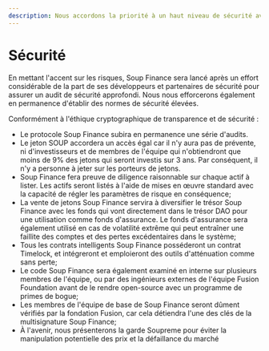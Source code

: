 ```yaml
---
description: Nous accordons la priorité à un haut niveau de sécurité avant tout.
---
```


# Sécurité

En mettant l'accent sur les risques, Soup Finance sera lancé après un effort considérable de la part de ses développeurs et partenaires de sécurité pour assurer un audit de sécurité approfondi. Nous nous efforcerons également en permanence d'établir des normes de sécurité élevées.

Conformément à l'éthique cryptographique de transparence et de sécurité :

* Le protocole Soup Finance subira en permanence une série d'audits.
* Le jeton SOUP accordera un accès égal car il n'y aura pas de prévente, ni d'investisseurs et de membres de l'équipe qui n'obtiendront que moins de 9% des jetons qui seront investis sur 3 ans. Par conséquent, il n'y a personne à jeter sur les porteurs de jetons.
* Soup Finance fera preuve de diligence raisonnable sur chaque actif à lister. Les actifs seront listés à l'aide de mises en œuvre standard avec la capacité de régler les paramètres de risque en conséquence;
* La vente de jetons Soup Finance servira à diversifier le trésor Soup Finance avec les fonds qui vont directement dans le trésor DAO pour une utilisation comme fonds d'assurance. Le fonds d'assurance sera également utilisé en cas de volatilité extrême qui peut entraîner une faillite des comptes et des pertes excédentaires dans le système;
* Tous les contrats intelligents Soup Finance posséderont un contrat Timelock, et intégreront et emploieront des outils d'atténuation comme sans perte;
* Le code Soup Finance sera également examiné en interne sur plusieurs membres de l'équipe, ou par des ingénieurs externes de l'équipe Fusion Foundation avant de le rendre open-source avec un programme de primes de bogue;
* Les membres de l'équipe de base de Soup Finance seront dûment vérifiés par la fondation Fusion, car cela détiendra l'une des clés de la multisignature Soup Finance;
* À l'avenir, nous présenterons la garde Soupreme pour éviter la manipulation potentielle des prix et la défaillance du marché
